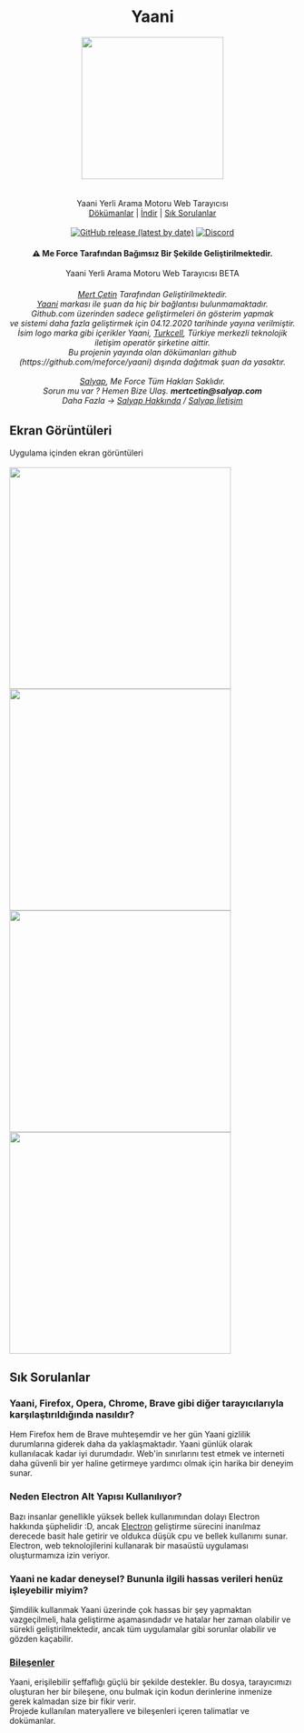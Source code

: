<h1 align="center">Yaani</h1>
<p align="center">
<img src="https://raw.githubusercontent.com/meforce/yaani/main/assets/image/yaani-logo-min.png" style="display: block;margin-left: auto;margin-right: auto;" data-canonical-src="https://raw.githubusercontent.com/meforce/yaani/main/assets/image/yaani-logo-min.png" width="250" height="250" align="center"/><br><br>
Yaani Yerli Arama Motoru Web Tarayıcısı<br>
<a href="https://github.com/meforce/yaani/wiki/Bileşenler">Dökümanlar</a> |
<a href="https://github.com/meforce/yaani/releases/download/v3.5.1-beta.2/Yaani-Setup-3.5.1-beta.2.exe">İndir</a> |
<a href="#user-content-sık-sorulanlar">Sık Sorulanlar</a>
<br><br>
<!--<img alt="GitHub Workflow Status" src="https://img.shields.io/github/workflow/status/meforce/yaani/build?style=for-the-badge">-->
<a href="https://github.com/meforce/yaani/releases/latest">
<img alt="GitHub release (latest by date)" src="https://img.shields.io/github/v/release/meforce/yaani?color=tuquoise&label=LATEST&logo=github&logoColor=white&style=for-the-badge"></a>
<a href="https://discord.gg/vWExS7F"><img alt="Discord" src="https://img.shields.io/discord/699656586423173161?color=%237289DA&label=discord&logo=Discord&logoColor=white&style=for-the-badge"></a>
</p>

<h4 align="center">⚠️ Me Force Tarafından Bağımsız Bir Şekilde Geliştirilmektedir.</h4>
<div align="center">Yaani Yerli Arama Motoru Web Tarayıcısı BETA</div>
<h6 align="center">
<a href="https://www.salyap.com/@/mertcetin">Mert Çetin</a> Tarafından Geliştirilmektedir. <br>
<a href="https://www.yaani.com.tr">Yaani</a> markası ile şuan da hiç bir bağlantısı bulunmamaktadır.<br> 
Github.com üzerinden sadece geliştirmeleri ön gösterim yapmak <br>
ve sistemi daha fazla geliştirmek için 04.12.2020 tarihinde yayına verilmiştir. <br>
İsim logo marka gibi içerikler Yaani, <a href="https://www.turkcell.com.tr/">Turkcell</a>, Türkiye merkezli teknolojik iletişim operatör şirketine aittir.<br>
Bu projenin yayında olan dökümanları github (https://github.com/meforce/yaani) dışında dağıtmak şuan da yasaktır.<br><br>
<a href="https://www.salyap.com/@/salyap">Salyap</a>, Me Force Tüm Hakları Saklıdır.<br>
Sorun mu var ? Hemen Bize Ulaş. <b>mertcetin@salyap.com</b><br>
Daha Fazla -> <a href="https://www.salyap.com/hakkimizda">Salyap Hakkında</a> / <a href="https://www.salyap.com/iletisim">Salyap İletişim</a>
</h1>

## Ekran Görüntüleri
Uygulama içinden ekran görüntüleri<br><br>
<img width="390" src="https://raw.githubusercontent.com/meforce/yaani/main/assets/image/newtab.JPG"/>
<img width="390" src="https://raw.githubusercontent.com/meforce/yaani/main/assets/image/search.JPG"/>
<img width="390" src="https://raw.githubusercontent.com/meforce/yaani/main/assets/image/settings.JPG"/>
<img width="390" src="https://raw.githubusercontent.com/meforce/yaani/main/assets/image/history.JPG"/>

## Sık Sorulanlar

### Yaani, Firefox, Opera, Chrome, Brave gibi diğer tarayıcılarıyla karşılaştırıldığında nasıldır?
Hem Firefox hem de Brave muhteşemdir ve her gün Yaani gizlilik durumlarına giderek daha da yaklaşmaktadır. Yaani günlük olarak kullanılacak kadar iyi durumdadır. Web'in sınırlarını test etmek ve interneti daha güvenli bir yer haline getirmeye yardımcı olmak için harika bir deneyim sunar.

### Neden Electron Alt Yapısı Kullanılıyor?
Bazı insanlar genellikle yüksek bellek kullanımından dolayı Electron hakkında şüphelidir :D, ancak [Electron](https://www.electronjs.org/) geliştirme sürecini inanılmaz derecede basit hale getirir ve oldukca düşük cpu ve bellek kullanımı sunar. Electron, web teknolojilerini kullanarak bir masaüstü uygulaması oluşturmamıza izin veriyor.

### Yaani ne kadar deneysel? Bununla ilgili hassas verileri henüz işleyebilir miyim?
Şimdilik kullanmak Yaani üzerinde çok hassas bir şey yapmaktan vazgeçilmeli, hala geliştirme aşamasındadır ve hatalar her zaman olabilir ve sürekli geliştirilmektedir, 
ancak tüm uygulamalar gibi sorunlar olabilir ve gözden kaçabilir.

### [Bileşenler](https://github.com/meforce/yaani/wiki/Bile%C5%9Fenler)
Yaani, erişilebilir şeffaflığı güçlü bir şekilde destekler. Bu dosya, tarayıcımızı oluşturan her bir bileşene, onu bulmak için kodun derinlerine inmenize gerek kalmadan size bir fikir verir.<br>
Projede kullanılan materyallere ve bileşenleri içeren talimatlar ve dokümanlar.